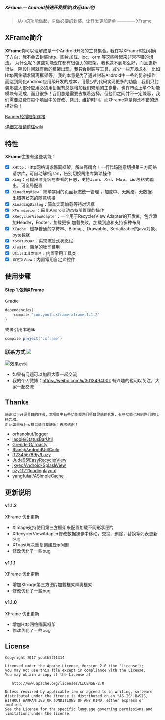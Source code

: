 
##### XFrame — Android快速开发框架(欢迎star哈)

>从小的功能做起，只做必要的封装，让开发更加简单 ———— XFrame

## XFrame简介

**XFrame**你可以理解成是一个Android开发的工具集合。我在写XFrame时就明确了方向，我不会去封装http、图片加载、ioc、orm 等这些听起来非常不错的想法。
为什么呢？这些功能现在都有很强大的框架，我也做不到那么好，而且更新很快，隔段时间就有新的框架出现，我只会封装写工具，减少一些开发成本，比如Http网络请求隔离框架等。
我的本意是为了通过封装Android中一些的复杂操作而达到简化Android应用级开发的成本，用最少的代码实现更多的功能，我们只封装那些大部分应用必须用到但有总是增加我们繁琐的工作量。也许市面上单个功能模块有现成，而且很多！我们总是需要去挨着选择，但他们之间并不一定兼容，我们需要浪费在每个项目中的修改、拷贝、维护时间，而XFrame算是你还不错的选择对象！

[Banner轮播框架连接](https://github.com/youth5201314/banner)

[详细文档请前往wiki](https://github.com/youth5201314/XFrame/wiki)

## 特性

**XFrame**主要有这些功能：

- [x] `XHttp`：Http网络请求隔离框架，解决高耦合！一行代码随意切换第三方网络请求库，可自动解析json，告别切换网络库繁琐操作
- [x] `XLog`：可输出漂亮容易查看的日志，支持Json、Xml、Map、List等格式输出，可全局配置
- [x] `XLoadingView`：简单实用的页面状态统一管理 ，加载中、无网络、无数据、出错等状态的随意切换
- [x] `XLoadingDialog`：简单实现加载等待对话框
- [x] `XPermission`：简化Android动态权限管理的操作
- [x] `XRecyclerViewAdapter`：一个用于RecyclerView Adapter的开发库，包含添加Header，Footer，加载更多,加载失败，加载到底和支持多种布局
- [x] `XCache`：缓存普通的字符串、Bitmap、Drawable、Serializable的java对象、byte数据
- [x] `XStatusBar`：实现沉浸式状态栏
- [x] `XToast`：简单的吐司使用
- [x] `Utils工具类集合`：内置常用工具类
- [x] `自定义View`：内置常用自定义控件

## 使用步骤

#### Step 1.依赖XFrame
Gradle 
```groovy
dependencies{
    compile 'com.youth.xframe:xframe:1.1.2'
}
```
或者引用本地lib
```groovy
compile project(':xframe')
```


### 联系方式  <a target="_blank" href="http://mail.qq.com/cgi-bin/qm_share?t=qm_mailme&email=KBkYGhAfGhEYEB5oWVkGS0dF" style="text-decoration:none;"><img src="http://rescdn.qqmail.com/zh_CN/htmledition/images/function/qm_open/ico_mailme_11.png"/></a>
 ![效果示例](http://oceh51kku.bkt.clouddn.com/Android%E6%8A%80%E6%9C%AF%E4%BA%A4%E6%B5%81%E7%BE%A4%E4%BA%8C%E7%BB%B4%E7%A0%81.png)
* 如果有问题可以加群大家一起交流
* 我的个人微博：https://weibo.com/u/3013494003 有兴趣的也可以关注，大家一起交流



## Thanks

    感谢以下开源项目的作者，本项目中有些功能受你们项目灵感的启发，有些功能也用到你们的代码完成。
    对此如果有什么意见请与我联系！再次感谢！

- [orhanobut/logger](https://github.com/orhanobut/logger)
- [laobie/StatusBarUtil](https://github.com/laobie/StatusBarUtil)
- [GrenderG/Toasty](https://github.com/GrenderG/Toasty)
- [Blankj/AndroidUtilCode](https://github.com/Blankj/AndroidUtilCode)
- [l123456789jy/Lazy](https://github.com/l123456789jy/Lazy)
- [Jude95/EasyRecyclerView](https://github.com/Jude95/EasyRecyclerView)
- [jkyeo/Android-SplashView](https://github.com/jkyeo/Android-SplashView)
- [czy1121/loadinglayout](https://github.com/czy1121/loadinglayout)
- [yangfuhai/ASimpleCache](https://github.com/yangfuhai/ASimpleCache)


## 更新说明

#### v1.1.2
   XFrame 优化更新
 * XImage支持使用第三方框架来配置加载不同形状图片
 * XRecyclerViewAdapter修改数据操作中移动，交换，删除，替换等列表更新bug
 * XToast解决重复创建显示问题
 * 修改优化了一些bug

#### v1.1.1
   XFrame 优化更新
 * 增加XImage第三方图片加载框架隔离框架
 * 修改优化了一些bug

#### v1.1.0
   XFrame 优化更新
 * 增加Http网络隔离框架
 * 修改优化了一些bug






















## License

```  
Copyright 2017 youth5201314

Licensed under the Apache License, Version 2.0 (the "License");
you may not use this file except in compliance with the License.
You may obtain a copy of the License at

   http://www.apache.org/licenses/LICENSE-2.0

Unless required by applicable law or agreed to in writing, software
distributed under the License is distributed on an "AS IS" BASIS,
WITHOUT WARRANTIES OR CONDITIONS OF ANY KIND, either express or implied.
See the License for the specific language governing permissions and
limitations under the License.
```
